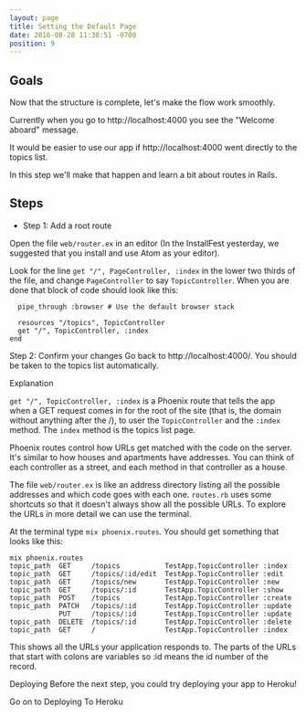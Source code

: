 ```yaml
---
layout: page
title: Setting the Default Page
date: 2016-08-28 11:38:51 -0700
position: 9
---
```


## Goals
Now that the structure is complete, let's make the flow work smoothly.

Currently when you go to http://localhost:4000 you see the "Welcome aboard" message.

It would be easier to use our app if http://localhost:4000 went directly to the topics list.

In this step we'll make that happen and learn a bit about routes in Rails.

## Steps
* Step 1: Add a root route

Open the file `web/router.ex` in an editor (In the InstallFest yesterday, we suggested that you install and use Atom as your editor).

Look for the line `get "/", PageController, :index` in the lower two thirds of the file, and change `PageController` to say `TopicController`. When you are done that block of code should look like this:

```scope "/", TestApp do
  pipe_through :browser # Use the default browser stack

  resources "/topics", TopicController
  get "/", TopicController, :index
end
```

Step 2: Confirm your changes
Go back to http://localhost:4000/. You should be taken to the topics list automatically.

Explanation

`get "/", TopicController, :index` is a Phoenix route that tells the app when a GET request comes in for the root of the site (that is, the domain without anything after the /), to user the `TopicController` and the `:index` method. The `index` method is the topics list page.

Phoenix routes control how URLs get matched with the code on the server. It's similar to how houses and apartments have addresses. You can think of each controller as a street, and each method in that controller as a house.

The file `web/router.ex` is like an address directory listing all the possible addresses and which code goes with each one. `routes.rb` uses some shortcuts so that it doesn't always show all the possible URLs. To explore the URLs in more detail we can use the terminal.

At the terminal type `mix phoenix.routes`. You should get something that looks like this:

```
mix phoenix.routes
topic_path  GET     /topics           TestApp.TopicController :index
topic_path  GET     /topics/:id/edit  TestApp.TopicController :edit
topic_path  GET     /topics/new       TestApp.TopicController :new
topic_path  GET     /topics/:id       TestApp.TopicController :show
topic_path  POST    /topics           TestApp.TopicController :create
topic_path  PATCH   /topics/:id       TestApp.TopicController :update
            PUT     /topics/:id       TestApp.TopicController :update
topic_path  DELETE  /topics/:id       TestApp.TopicController :delete
topic_path  GET     /                 TestApp.TopicController :index
```
This shows all the URLs your application responds to. The parts of the URLs that start with colons are variables so :id means the id number of the record.

Deploying
Before the next step, you could try deploying your app to Heroku!

Go on to Deploying To Heroku
